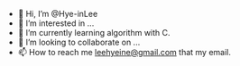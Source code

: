 - 👋 Hi, I’m @Hye-inLee
- 👀 I’m interested in ...
- 🌱 I’m currently learning algorithm with C.
- 💞️ I’m looking to collaborate on ...
- 📫 How to reach me leehyeine@gmail.com that my email.

<!---
Hye-inLee/Hye-inLee is a ✨ special ✨ repository because its `README.md` (this file) appears on your GitHub profile.
You can click the Preview link to take a look at your changes.
--->
